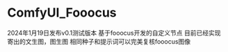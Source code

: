 ﻿# ComfyUI_Fooocus
 2024年1月19日发布v0.1测试版本
基于fooocus开发的自定义节点
目前已经实现寄出的文生图，图生图
相同种子和提示词可以完美复核fooocus图像
